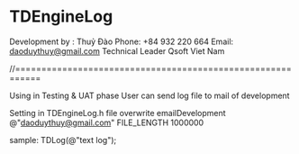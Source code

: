 # TDEngineLog


Development by : Thuỷ Đào
Phone: +84 932 220 664
Email: daoduythuy@gmail.com
Technical Leader Qsoft Viet Nam

//===========================================================

Using in Testing & UAT phase 
User can send log file to mail of development

Setting in TDEngineLog.h file
overwrite
emailDevelopment @"daoduythuy@gmail.com"
FILE_LENGTH 1000000

sample: TDLog(@"text log");